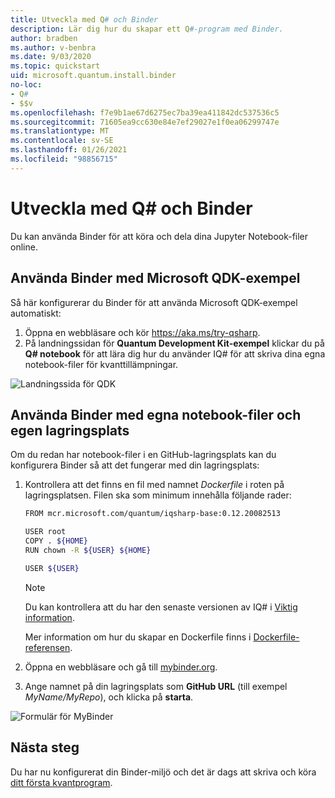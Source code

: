 ```yaml
---
title: Utveckla med Q# och Binder
description: Lär dig hur du skapar ett Q#-program med Binder.
author: bradben
ms.author: v-benbra
ms.date: 9/03/2020
ms.topic: quickstart
uid: microsoft.quantum.install.binder
no-loc:
- Q#
- $$v
ms.openlocfilehash: f7e9b1ae67d6275ec7ba39ea411842dc537536c5
ms.sourcegitcommit: 71605ea9cc630e84e7ef29027e1f0ea06299747e
ms.translationtype: MT
ms.contentlocale: sv-SE
ms.lasthandoff: 01/26/2021
ms.locfileid: "98856715"
---
```

# <a name="develop-with-no-locq-and-binder"></a>Utveckla med Q# och Binder

Du kan använda Binder för att köra och dela dina Jupyter Notebook-filer online.

## <a name="use-binder-with-the-microsoft-qdk-samples"></a>Använda Binder med Microsoft QDK-exempel

Så här konfigurerar du Binder för att använda Microsoft QDK-exempel automatiskt:

1. Öppna en webbläsare och kör https://aka.ms/try-qsharp.
1. På landningssidan för **Quantum Development Kit-exempel** klickar du på **Q# notebook** för att lära dig hur du använder IQ# för att skriva dina egna notebook-filer för kvanttillämpningar.

![Landningssida för QDK](~/media/binder-install.png)

## <a name="use-binder-with-your-own-notebooks-and-repository"></a>Använda Binder med egna notebook-filer och egen lagringsplats

Om du redan har notebook-filer i en GitHub-lagringsplats kan du konfigurera Binder så att det fungerar med din lagringsplats:

1. Kontrollera att det finns en fil med namnet *Dockerfile* i roten på lagringsplatsen. Filen ska som minimum innehålla följande rader:

    ```bash
    FROM mcr.microsoft.com/quantum/iqsharp-base:0.12.20082513
    
    USER root
    COPY . ${HOME}
    RUN chown -R ${USER} ${HOME}
    
    USER ${USER}
    ```

    > [!NOTE]
    > Du kan kontrollera att du har den senaste versionen av IQ# i [Viktig information](xref:microsoft.quantum.relnotes).

    Mer information om hur du skapar en Dockerfile finns i [Dockerfile-referensen](https://docs.docker.com/engine/reference/builder/).

2. Öppna en webbläsare och gå till [mybinder.org](https://mybinder.org).
3. Ange namnet på din lagringsplats som **GitHub URL** (till exempel *MyName/MyRepo*), och klicka på **starta**.

![Formulär för MyBinder](~/media/mybinder.png)
    
## <a name="next-steps"></a>Nästa steg

Du har nu konfigurerat din Binder-miljö och det är dags att skriva och köra [ditt första kvantprogram](xref:microsoft.quantum.quickstarts.qrng).
